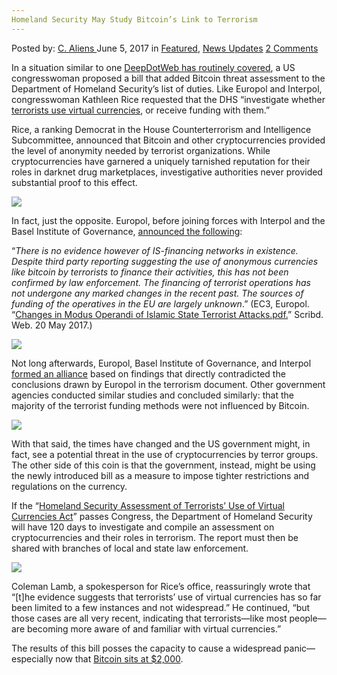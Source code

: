 ```yaml
---
Homeland Security May Study Bitcoin’s Link to Terrorism
---
```

<article class="post-listing post-20404 post type-post status-publish format-standard has-post-thumbnail hentry  tag-link tag-security tag-study tag-terrorism">
    <div class="post-inner">
        <span>Posted by: <a href="https://www.deepdotweb.com/author/caliens/" title="">C. Aliens </a></span>
    <span>June 5, 2017</span>
    <span>in <a href="https://www.deepdotweb.com/category/deepdot-news/" rel="category tag">Featured</a>, <a href="https://www.deepdotweb.com/category/news-updates/" rel="category tag">News Updates</a></span>
    <span><a href="https://www.deepdotweb.com/2017/06/05/homeland-security-may-study-bitcoins-link-terrorism/#comments">2 Comments</a></span>
    </p>
    <div class="clear"></div>
    <div class="entry">
    <p>In a situation similar to one <a href="https://www.deepdotweb.com/2017/04/19/europol-links-darknet-markets-terrorism/">DeepDotWeb has routinely covered</a>, a US congresswoman proposed a bill that added Bitcoin threat assessment to the Department of Homeland Security’s list of duties. Like Europol and Interpol, congresswoman Kathleen Rice requested that the DHS “investigate whether <a href="https://motherboard.vice.com/en_us/article/new-bill-asks-homeland-security-to-investigate-whether-terrorists-use-bitcoin">terrorists use virtual currencies</a>, or receive funding with them.”</p>
    <p>Rice, a ranking Democrat in the House Counterterrorism and Intelligence Subcommittee, announced that Bitcoin and other cryptocurrencies provided the level of anonymity needed by terrorist organizations. While cryptocurrencies have garnered a uniquely tarnished reputation for their roles in darknet drug marketplaces, investigative authorities never provided substantial proof to this effect.</p>
    <p><img class="wp-image-20415 aligncenter" src="/imgs/2017/06/word-image-13.jpeg" srcset="/imgs/2017/06/word-image-13.jpeg 800w, /imgs/2017/06/word-image-13-300x225.jpeg 300w" sizes="(max-width: 800px) 100vw, 800px" /></p>
    <p>In fact, just the opposite. Europol, before joining forces with Interpol and the Basel Institute of Governance, <a href="https://www.deepdotweb.com/2016/02/01/europol-terrorists-are-not-using-bitcoin/">announced the following</a>:</p>
    <p>“<em>There is no evidence however of IS-financing networks in existence. Despite third party reporting suggesting the use of anonymous currencies like bitcoin by terrorists to finance their activities, this has not been confirmed by law enforcement. The financing of terrorist operations has not undergone any marked changes in the recent past. The sources of funding of the operatives in the EU are largely unknown</em>.” (EC3, Europol. &#8220;<a href="https://www.scribd.com/document/344473980/Changes-in-modus-operandi-of-Islamic-State-terrorist-attacks-pdf">Changes in Modus Operandi of Islamic State Terrorist Attacks.pdf.</a>&#8221; Scribd. Web. 20 May 2017.)</p>
    <p><img class="wp-image-20416 aligncenter" src="/imgs/2017/06/word-image-14.jpeg" srcset="/imgs/2017/06/word-image-14.jpeg 800w, /imgs/2017/06/word-image-14-300x145.jpeg 300w" sizes="(max-width: 800px) 100vw, 800px" /></p>
    <p>Not long afterwards, Europol, Basel Institute of Governance, and Interpol <a href="https://www.deepdotweb.com/2016/09/22/europol-interpol-join-forces-fight-bitcoin-money-laundering/">formed an alliance</a> based on findings that directly contradicted the conclusions drawn by Europol in the terrorism document. Other government agencies conducted similar studies and concluded similarly: that the majority of the terrorist funding methods were not influenced by Bitcoin.</p>
    <p><img class="wp-image-20417 aligncenter" src="/imgs/2017/06/word-image-15.jpeg" srcset="/imgs/2017/06/word-image-15.jpeg 800w, /imgs/2017/06/word-image-15-300x182.jpeg 300w" sizes="(max-width: 800px) 100vw, 800px" /></p>
    <p>With that said, the times have changed and the US government might, in fact, see a potential threat in the use of cryptocurrencies by terror groups. The other side of this coin is that the government, instead, might be using the newly introduced bill as a measure to impose tighter restrictions and regulations on the currency.</p>
    <p>If the “<a href="https://www.scribd.com/document/348950404/Hr-Rice-Virtual-Currency-Bill-Text">Homeland Security Assessment of Terrorists&#8217; Use of Virtual Currencies Act</a>” passes Congress, the Department of Homeland Security will have 120 days to investigate and compile an assessment on cryptocurrencies and their roles in terrorism. The report must then be shared with branches of local and state law enforcement.</p>
    <p><img class="wp-image-20418 aligncenter" src="/imgs/2017/06/word-image-16.jpeg" srcset="/imgs/2017/06/word-image-16.jpeg 900w, /imgs/2017/06/word-image-16-300x95.jpeg 300w" sizes="(max-width: 900px) 100vw, 900px" /></p>
    <p>Coleman Lamb, a spokesperson for Rice&#8217;s office, reassuringly wrote that &#8220;[t]he evidence suggests that terrorists&#8217; use of virtual currencies has so far been limited to a few instances and not widespread.&#8221; He continued, “but those cases are all very recent, indicating that terrorists—like most people—are becoming more aware of and familiar with virtual currencies.&#8221;</p>
    <p>The results of this bill posses the capacity to cause a widespread panic—especially now that <a href="https://www.deepdotweb.com/tag/bitcoin/">Bitcoin sits at $2,000</a>.</p>
    </div>
    <span style="display:none"> <a href="https://www.deepdotweb.com/tag/link/" rel="tag">link</a>  <a href="https://www.deepdotweb.com/tag/study/" rel="tag">study</a> <a href="https://www.deepdotweb.com/tag/terrorism/" rel="tag">terrorism</a></span> <span style="display:none" class="updated">2017-06-05</span>
    <div style="display:none" class="vcard author" itemprop="author" itemscope itemtype="http://schema.org/Person"><strong class="fn" itemprop="name"><a href="https://www.deepdotweb.com/author/caliens/" title="Posts by C. Aliens" rel="author">C. Aliens</a></strong></div>
    </div>
</article>

